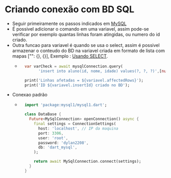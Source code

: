 # Criando conexão com BD SQL
- Seguir primeiramente os passos indicados em [MySQL](../../MYSQL.md)
- É possivel adicionar o comando em uma variavel, assim pode-se verificar por exemplo quantas linhas foram atingidas, ou numero do id criado.
- Outra funcao para variavel é quando se usa o select, assim é possivel armazenar o conteudo do BD na variavel criada em formato de lista com mapas ["": {}, {}], Exemplo : [Usando SELECT](../Modelos/Exibindo_dados_do_BD.md).
  - ```dart
      var varCheck = await mysqlConnection.query(
            'insert into aluno(id, nome, idade) values(?, ?, ?)',[null, 'nome', 0]);

      print('Linhas afetadas = ${variavel.affectedRows}');
      print('ID ${variavel.insertId} criado no BD');
      ```
- Conexao padrão
  - ```dart
      import 'package:mysql1/mysql1.dart';

      class DataBase {
        Future<MySqlConnection> openConnection() async {
          final settings = ConnectionSettings(
            host: 'localhost', // IP da maquina
            port: 3306,
            user: 'root',
            password: 'dylan2208',
            db: 'dart_mysql',
          );

          return await MySqlConnection.connect(settings);
        }
      }
      ```


